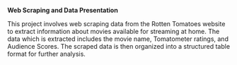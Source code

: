 **Web Scraping and Data Presentation**

This project involves web scraping data from the Rotten Tomatoes website to extract information about movies available for streaming at home. The data which is extracted includes the movie name, Tomatometer ratings, and Audience Scores. The scraped data is then organized into a structured table format for further analysis.
